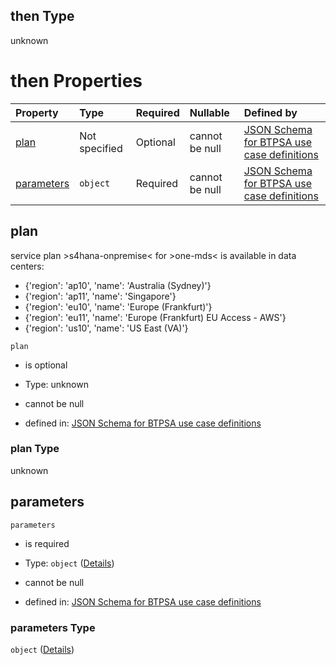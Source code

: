 ## then Type

unknown

# then Properties

| Property                  | Type          | Required | Nullable       | Defined by                                                                                                                                                                                                                                                  |
| :------------------------ | :------------ | :------- | :------------- | :---------------------------------------------------------------------------------------------------------------------------------------------------------------------------------------------------------------------------------------------------------- |
| [plan](#plan)             | Not specified | Optional | cannot be null | [JSON Schema for BTPSA use case definitions](btpsa-usecase-properties-services-items-allof-1-then-allof-80-then-allof-0-then-properties-plan.md "undefined#/properties/services/items/allOf/1/then/allOf/80/then/allOf/0/then/properties/plan")             |
| [parameters](#parameters) | `object`      | Required | cannot be null | [JSON Schema for BTPSA use case definitions](btpsa-usecase-properties-services-items-allof-1-then-allof-80-then-allof-0-then-properties-parameters.md "undefined#/properties/services/items/allOf/1/then/allOf/80/then/allOf/0/then/properties/parameters") |

## plan

service plan >s4hana-onpremise< for >one-mds< is available in data centers:

*   {'region': 'ap10', 'name': 'Australia (Sydney)'}
*   {'region': 'ap11', 'name': 'Singapore'}
*   {'region': 'eu10', 'name': 'Europe (Frankfurt)'}
*   {'region': 'eu11', 'name': 'Europe (Frankfurt) EU Access - AWS'}
*   {'region': 'us10', 'name': 'US East (VA)'}

`plan`

*   is optional

*   Type: unknown

*   cannot be null

*   defined in: [JSON Schema for BTPSA use case definitions](btpsa-usecase-properties-services-items-allof-1-then-allof-80-then-allof-0-then-properties-plan.md "undefined#/properties/services/items/allOf/1/then/allOf/80/then/allOf/0/then/properties/plan")

### plan Type

unknown

## parameters



`parameters`

*   is required

*   Type: `object` ([Details](btpsa-usecase-properties-services-items-allof-1-then-allof-80-then-allof-0-then-properties-parameters.md))

*   cannot be null

*   defined in: [JSON Schema for BTPSA use case definitions](btpsa-usecase-properties-services-items-allof-1-then-allof-80-then-allof-0-then-properties-parameters.md "undefined#/properties/services/items/allOf/1/then/allOf/80/then/allOf/0/then/properties/parameters")

### parameters Type

`object` ([Details](btpsa-usecase-properties-services-items-allof-1-then-allof-80-then-allof-0-then-properties-parameters.md))
